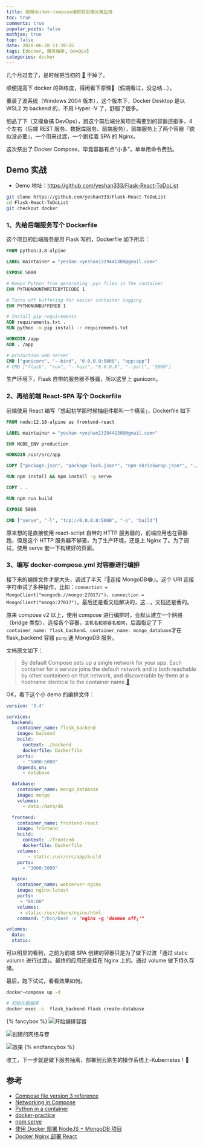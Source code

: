 ```yaml
---
title: 使用docker-compose编排前后端分离应用
toc: true
comments: true
popular_posts: false
mathjax: true
top: false
date: 2020-06-28 11:39:55
tags: [docker, 服务编排, DevOps]
categories: docker
---
```


几个月过去了，是时候把当初的 [🚩](https://github.com/yeshan333/Flask-React-ToDoList#%E6%9B%B4%E6%96%B0%E8%AE%A1%E5%88%92) 干掉了。

顺便提高下 docker 的熟练度，得闲看下原理🚩（假期看过，没总结...）。

重装了波系统（Windows 2004 版本），这个版本下，Docker Desktop 是以 WSL2 为 backend 的，不用 Hyper -V 了，舒服了很多。

细品了下（又摸鱼搞 DevOps），跑这个前后端分离项目需要到的容器还挺多，4 个左右（后端 REST 服务、数据库服务、前端服务），前端服务上了两个容器『貌似没必要』，一个用来过渡，一个跑挂着 SPA 的 Nginx。

这次祭出了 Docker Compose，毕竟容器有点“小多”，单单用命令费劲。

<!-- more -->

## Demo 实战

- Demo 地址：https://github.com/yeshan333/Flask-React-ToDoList

```bash
git clone https://github.com/yeshan333/Flask-React-ToDoList
cd Flask-React-ToDoList
git checkout docker
```

### 1、先给后端服务写个 Dockerfile

这个项目的后端服务是用 Flask 写的，Dockerfile 如下所示：

```dockerfile
FROM python:3.8-alpine

LABEL maintainer = "yeshan <yeshan1329441308@gmail.com>"

EXPOSE 5000

# Keeps Python from generating .pyc files in the container
ENV PYTHONDONTWRITEBYTECODE 1

# Turns off buffering for easier container logging
ENV PYTHONUNBUFFERED 1

# Install pip requirements
ADD requirements.txt .
RUN python -m pip install -r requirements.txt

WORKDIR /app
ADD . /app

# production web server
CMD ["gunicorn", "--bind", "0.0.0.0:5000", "app:app"]
# CMD ["flask", "run", "--host", "0.0.0.0", "--port", "5000"]
```

生产环境下，Flask 自带的服务器不够骚，所以这里上 gunicorn。

### 2、再给前端 React-SPA 写个 Dockerfile

前端使用 React 编写「想起初学那时候抽组件那叫一个痛苦」，Dockerfile 如下

```dockerfile
FROM node:12.18-alpine as frontend-react

LABEL maintainer = "yeshan <yeshan1329441308@gmail.com>"

ENV NODE_ENV production

WORKDIR /usr/src/app

COPY ["package.json", "package-lock.json*", "npm-shrinkwrap.json*", "./"]

RUN npm install && npm install -g serve

COPY . .

RUN npm run build

EXPOSE 5000

CMD ["serve", "-l", "tcp://0.0.0.0:5000", "-s", "build"]
```

原来想的是直接使用 react-script 自带的 HTTP 服务器的，前端应用也在容器跑，但是这个 HTTP 服务器不够骚，为了生产环境，还是上 Nginx 了。为了调试，使用 serve 套一下构建好的页面。

### 3、编写 docker-compose.yml 对容器进行编排

接下来的编排文件才是大头，调试了半天『🤣连接 MongoDB😂』。这个 URI 连接字符串试了多种操作，比如：`connection = MongoClient("mongodb://mongo:27017/")`、`connection = MongoClient("mongo:27017")`，最后还是看文档解决的，这...，文档还是香的。

原来 compose v2 以上，使用 compose 进行编排时，会默认建立一个网络（bridge 类型），连接各个容器，`主机名和容器名相同`，后面指定了下`container_name: flask_backend`、`container_name: mongo_database`才在 flask_backend 容器 `ping` 通 MongoDB 服务。

文档原文如下：

> By default Compose sets up a single network for your app. Each container for a service joins the default network and is both reachable by other containers on that network, and discoverable by them at a hostname identical to the container name.[🔗](https://docs.docker.com/compose/networking/)

OK，看下这个小 demo 的编排文件：

```yml
version: '3.4'

services:
  backend:
    container_name: flask_backend
    image: backend
    build:
      context: ./backend
      dockerfile: Dockerfile
    ports:
      - "5000:5000"
    depends_on:
      - database

  database:
    container_name: mongo_database
    image: mongo
    volumes:
      - data:/data/db

  frontend:
    container_name: frontend-react
    image: frontend
    build:
      context: ./frontend
      dockerfile: Dockerfile
    volumes:
        - static:/usr/src/app/build
    ports:
      - "3000:5000"

  nginx:
    container_name: webserver-nginx
    image: nginx:latest
    ports:
     - "80:80"
    volumes:
     - static:/usr/share/nginx/html
    command: "/bin/bash -c "nginx -g 'daemon off;'"

volumes:
  data:
  static:
```

可以明显的看到，之前为前端 SPA 创建的容器只是为了做下过渡「通过 static volumn 进行过渡」。最终的应用还是挂在 Nginx 上的。通过 volume 做下持久存储。

最后，跑下试试，看看效果如何。

```bash
docker-compose up -d
```

```bash
# 初始化数据库
docker exec -i  flask_backend flask create-database
```

{% fancybox %}
![开始编排容器](https://s1.ax1x.com/2020/06/28/NRJe8x.png)

![创建的网络与卷](https://s1.ax1x.com/2020/06/28/NRJxdH.png)

![效果](https://s1.ax1x.com/2020/06/28/NRJaM8.png)
{% endfancybox %}

收工，下一步就是做下服务抽离，部署到云原生的操作系统上-Kubernetes！🚩

## 参考

- [Compose file version 3 reference](https://docs.docker.com/compose/compose-file/#compose-documentation)
- [Networking in Compose](https://docs.docker.com/compose/networking/)
- [Python in a container](https://code.visualstudio.com/docs/containers/quickstart-python)
- [docker-practice](https://yeasy.gitbook.io/docker_practice/)
- [npm serve](https://www.npmjs.com/package/serve)
- [使用 Docker 部署 NodeJS + MongoDB 项目](https://zhuanlan.zhihu.com/p/69536325)
- [Docker Nginx 部署 React](https://segmentfault.com/a/1190000010415158)
